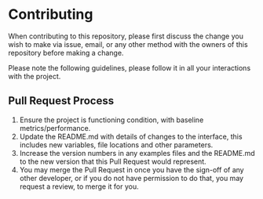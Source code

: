 # Contributing

When contributing to this repository, please first discuss the change you wish to make via issue, email, or any other method with the owners of this repository before making a change. 

Please note the following guidelines, please follow it in all your interactions with the project.

## Pull Request Process

1. Ensure the project is functioning condition, with baseline metrics/performance.
2. Update the README.md with details of changes to the interface, this includes new variables, file locations and other parameters.
3. Increase the version numbers in any examples files and the README.md to the new version that this Pull Request would represent.
4. You may merge the Pull Request in once you have the sign-off of any other developer, or if you do not have permission to do that, you may request a review, to merge it for you.
